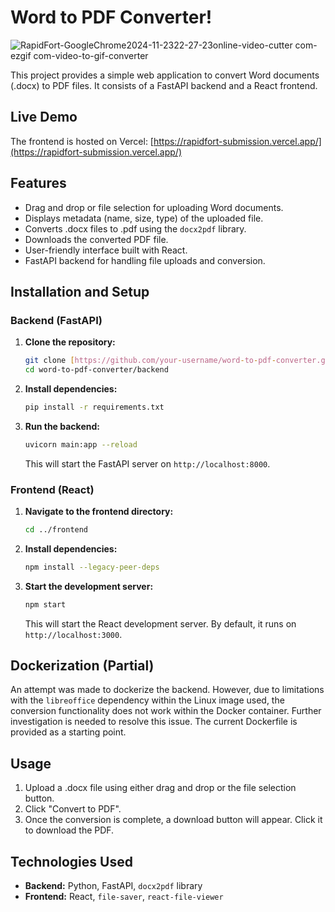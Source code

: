 
# Word to PDF Converter!
![RapidFort-GoogleChrome2024-11-2322-27-23online-video-cutter com-ezgif com-video-to-gif-converter](https://github.com/user-attachments/assets/2832c954-3170-4093-99eb-b32e02e8fd9b)

This project provides a simple web application to convert Word documents (.docx) to PDF files. It consists of a FastAPI backend and a React frontend.


## Live Demo

The frontend is hosted on Vercel: [https://rapidfort-submission.vercel.app/](https://rapidfort-submission.vercel.app/)

## Features

* Drag and drop or file selection for uploading Word documents.
* Displays metadata (name, size, type) of the uploaded file.
* Converts .docx files to .pdf using the `docx2pdf` library.
* Downloads the converted PDF file.
* User-friendly interface built with React.
* FastAPI backend for handling file uploads and conversion.




## Installation and Setup

### Backend (FastAPI)

1. **Clone the repository:**
   ```bash
   git clone [https://github.com/your-username/word-to-pdf-converter.git](https://github.com/IkjotSingh221/rapidfort-submission.git)  # Replace with your repo URL
   cd word-to-pdf-converter/backend
   ```

2. **Install dependencies:**
   ```bash
   pip install -r requirements.txt
   ```
3. **Run the backend:**
   ```bash
   uvicorn main:app --reload
   ```
   This will start the FastAPI server on `http://localhost:8000`.


### Frontend (React)

1. **Navigate to the frontend directory:**
   ```bash
   cd ../frontend
   ```
2. **Install dependencies:**
   ```bash
   npm install --legacy-peer-deps
   ```
3. **Start the development server:**
   ```bash
   npm start
   ```
   This will start the React development server.  By default, it runs on `http://localhost:3000`.


## Dockerization (Partial)

An attempt was made to dockerize the backend. However, due to limitations with the `libreoffice` dependency within the Linux image used, the conversion functionality does not work within the Docker container.  Further investigation is needed to resolve this issue.  The current Dockerfile is provided as a starting point.

## Usage

1. Upload a .docx file using either drag and drop or the file selection button.
2. Click "Convert to PDF".
3. Once the conversion is complete, a download button will appear. Click it to download the PDF.

## Technologies Used

* **Backend:** Python, FastAPI, `docx2pdf` library
* **Frontend:** React, `file-saver`, `react-file-viewer`

